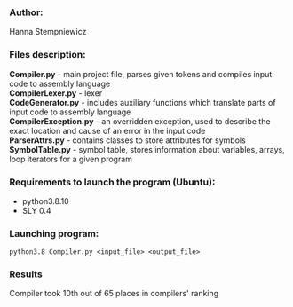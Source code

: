 ### Author: 
Hanna Stempniewicz

### Files description:

**Compiler.py** - main project file, parses given tokens and compiles input code to assembly language <br /> 
**CompilerLexer.py** - lexer <br /> 
**CodeGenerator.py** - includes auxiliary functions which translate parts of input code to assembly language <br /> 
**CompilerException.py** - an overridden exception, used to describe the exact location and cause of an error in the input code <br /> 
**ParserAttrs.py** - contains classes to store attributes for symbols <br /> 
**SymbolTable.py** - symbol table, stores information about variables, arrays, loop iterators for a given program <br /> 

### Requirements to launch the program (Ubuntu):
- python3.8.10
- SLY 0.4

### Launching program:
```
python3.8 Compiler.py <input_file> <output_file>
```

### Results
Compiler took 10th out of 65 places in compilers' ranking
